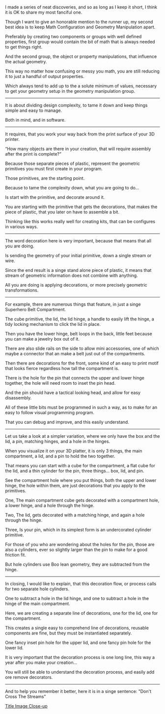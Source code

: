 I made a series of neat discoveries,
and so as long as I keep it short, I think it is OK to share my most fanciful one.

Though I want to give an honorable mention to the runner up,
my second best idea is to keep Math Configuration and Geometry Manipulation apart.

Preferably by creating two components or groups with well defined properties,
first group would contain the bit of math that is always needed to get things right.

And the second group, the object or property manipulations,
that influence the actual geometry.

This way no matter how confusing or messy you math,
you are still reducing it to just a handful of output properties.

Which always tend to add up to the a  solute minimum of values,
necessary to get your geometry setup in the geometry manipulation group.

---

It is about dividing design complexity,
to tame it down and keep things simple and easy to manage.

Both in mind,
and in software.

---

It requires,
that you work your way back from the print surface of your 3D printer.

“How many objects are there in your creation,
that will require assembly after the print is complete?”

Because those separate pieces of plastic,
represent the geometric primitives you must first create in your program.

Those primitives,
are the starting point.

Because to tame the complexity down,
what you are going to do...

Is start with the primitive,
and decorate around it.

You are starting with the primitive that gets the decorations,
that makes the piece of plastic, that you later on have to assemble a bit.

Thinking like this works really well for creating kits,
that can be configures in various ways.

---

The word decoration here is very important,
because that means that all you are doing.

Is sending the geometry of your initial primitive,
down a single stream or wire.

Since the end result is a singe stand alone piece of plastic,
it means that stream of geometric information does not combine with anything.

All you are doing is applying decorations,
or more precisely geometric transformations.


---

For example, there are numerous things that feature,
in just a singe Superhero Belt Compartment.

The cube primitive, the lid, the lid hinge, a handle to easily lift the hinge,
a tidy locking mechanism to click the lid in place.

Then you have the lower hinge, belt loops in the back,
little feet because you can make a jewelry box out of it.

There are also slide rails on the side to allow mini accessories,
one of which maybe a connector that an make a belt just out of the compartments.

Then there are decorations for the front,
some kind of an easy to print motif that looks fierce regardless how tall the compartment is.

There is the hole for the pin that connects the upper and lower hinge together,
the hole will need room to inset the pin head.

And the pin should have a tactical looking head,
and allow for easy disassembly.

All of these little bits must be programmed in such a way,
as to make for an easy to follow visual programming program.

That you can debug and improve,
and this easily understand.

---

Let us take a look at a simpler variation,
where we only have the box and the lid, a pin, matching hinges, and a hole in the hinges.

When you visualize it on your 3D platter,
it is only 3 things, the main compartment, a lid, and a pin to hold the two together.

That means you can start with a cube for the compartment, a flat cube for the lid,
and a thin cylinder for the pin, three things... box, lid, and pin.

See the compartment hole where you put things,
both the upper and lower hinge, the hole within them, are just decorations that you apply to the primitives.

One,
The main compartment cube gets decorated with a compartment hole,
a lower hinge, and a hole through the hinge.

Two,
The lid, gets decorated with a matching hinge,
and again a hole through the hinge.

Three,
Is your pin,
which in its simplest form is an undercorated cylinder primitive.

For those of you who are wondering about the holes for the pin,
those are also a cylinders, ever so slightly larger than the pin to make for a good friction fit.

But hole cylinders use Boo lean geometry,
they are subtracted from the hinge.

---

In closing, I would like to explain,
that this decoration flow, or process calls for two separate hole cylinders.

One to subtract a hole in the lid hinge,
and one to subtract a hole in the hinge of the main compartment.

Here, we are creating a separate line of decorations,
one for the lid, one for the compartment.

This creates a single easy to comprehend line of decorations,
reusable components are fine, but they must be instantiated separately.

One fancy inset pin hole for the upper lid,
and one fancy pin hole for the lower lid.

It is very important that the decoration process is one long line,
this way a year after you make your creation...

You will still be able to understand the decoration process,
and easily add ore remove decorators.

---

And to help you remember it better, here it is in a singe sentence:
"Don't Cross The Streams"


[Title Image Close-up][1]

[1]: /image/poetry-0820-illustration-zoom.jpg
